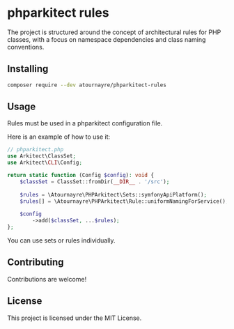 # phparkitect rules

The project is structured around the concept of architectural rules for PHP classes, with a focus on namespace dependencies and class naming conventions.

## Installing

```bash
composer require --dev atournayre/phparkitect-rules
```

## Usage

Rules must be used in a phparkitect configuration file.

Here is an example of how to use it:

```php
// phparkitect.php
use Arkitect\ClassSet;
use Arkitect\CLI\Config;

return static function (Config $config): void {
    $classSet = ClassSet::fromDir(__DIR__ . '/src');
    
    $rules = \Atournayre\PHPArkitect\Sets::symfonyApiPlatform();
    $rules[] = \Atournayre\PHPArkitect\Rule::uniformNamingForService();
  
    $config
        ->add($classSet, ...$rules);
};
```
You can use sets or rules individually.


## Contributing

Contributions are welcome!

## License

This project is licensed under the MIT License.
